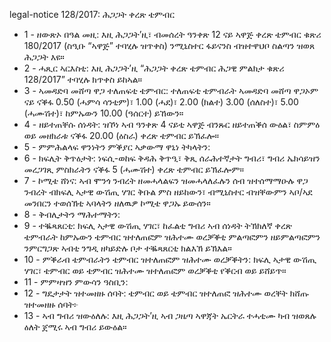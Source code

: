 legal-notice 128&#x2F;2017: ሕጋጋት ቀረጽ ቴምብር

<ul>
			<li>1 - ዘውጽኦ በዓል መዚ: እዚ ሕጋጋት’ዚ፣ ብመሰረት ዓንቀጽ 12 ናይ ኣዋጅ ቀረጽ ቴምብር ቁጽሪ 180&#x2F;2017 (ስዒቡ “ኣዋጅ” ተባሂሉ ዝጥቀስ) ንሚኒስተር ፋይናንስ ብዝተዋህቦ ስልጣን ዝወጸ ሕጋጋት እዩ።<ul>
			</ul></li>			<li>2 - ሓጺር ኣርእስቲ: እዚ ሕጋጋት’ዚ “ሕጋጋት ቀረጽ ቴምብር ሕጋዊ ምልክታ ቁጽሪ 128&#x2F;2017” ተባሂሉ ክጥቀስ ይከኣል።<ul>
			</ul></li>			<li>3 - ኣመዳድባ መሸጣ ዋጋ ተለጠፍቲ ቴምብር: ተለጠፍቲ ቴምብራት ኣመዳድባ መሸጣ ዋጋኦም ናይ ናቕፋ 0.50 (ሓምሳ ሳንቲም)፣ 1.00 (ሓደ)፣ 2.00 (ክልተ) 3.00 (ሰለስተ)፣ 5.00 (ሓሙሽተ)፣ ከምኡውን 10.00 (ዓሰርተ) ይኸውን።<ul>
			</ul></li>			<li>4 - ዘይተጠቐሱ ሰነዳት: ዝኾነ ኣብ ዓንቀጽ 4 ናይቲ ኣዋጅ ብንጹር ዘይተጠቕሰ ውዕል፣ ስምምዕ ወይ መዘክራቱ ናቕፋ 20.00 (ዕስራ) ቀረጽ ቴምብር ይኽፈሎ።<ul>
			</ul></li>			<li>5 - ምምሕልላፍ ዋንነትን ምቕያር ኣቃውማ ዋኒነ ትካላትን: <ul>
			</ul></li>			<li>6 - ክፍሊት ቅጥዕታት: ነፍሲ-ወከፍ ቅዳሕ ቅጥዒ፣ ቅጺ ሰራሕተኛታት ግብሪ፣ ግብሪ ኤክሳይዝን መረጋገጺ ምስክራትን ናቕፋ 5 (ሓሙሽተ) ቀረጽ ቴምብር ይኽፈሎም። <ul>
			</ul></li>			<li>7 - ኮሚቴ ሸነና: ኣብ ሞንጎ ንብረት ዘመሓላልፍን ዝመሓላለፈሉን ሰብ ዝተሰማማዑሉ ዋጋ ንብረት ብክፍሊ ኣታዊ ውሽጢ ሃገር ቅቡል ምስ ዘይከውን፣ ብሚኒስተር ብዝቐውምን ኣቦ&#x2F;ኣደ መንበርን ተወሰኽቲ ኣባላትን ዘለዉዎ ኮሚቴ ዋጋኡ ይውሰን።<ul>
			</ul></li>			<li>8 - ቅብሊታትን ማሕተማትን: <ul>
			</ul></li>			<li>9 - ተቘጻጸርቲ: ክፍሊ ኣታዊ ውሽጢ ሃገር፣ ከፈልቲ ግብሪ ኣብ ሰነዳት ትኽክለኛ ቀረጽ ቴምብራት ከምኡውን ቴምብር ዝተለጠፎም ዝሕተሙ ወረቓቕቲ ምልጣፎምን ዘይምልጣፎምን ንምርግጋጽ ኣብቲ ንግዲ ዘካይድሉ ቦታ ተቘጻጸርቲ ክልእኽ ይኽእል።<ul>
			</ul></li>			<li>10 - ምቕራብ ቴምብራትን ቴምብር ዝተለጠፎም ዝሕተሙ ወረቓቕትን: ክፍሊ ኣታዊ ውሽጢ ሃገር፣ ቴምብር ወይ ቴምብር ዝሕተሙ ዝተለጠፎም ወረቓቕቲ የቕርብ ወይ ይሸይጥ።<ul>
			</ul></li>			<li>11 - ምምዛዝን ምውሳን ዓስቢን: <ul>
			</ul></li>			<li>12 - ግዴታታት ዝተመዘዙ ሰባት: ቴምብር ወይ ቴምብር ዝተለጠፎ ዝሕተሙ ወረቐት ክሸጡ ዝተመዘዙ ሰባት፦<ul>
			</ul></li>			<li>13 - ኣብ ግብሪ ዝውዕለሉ: እዚ ሕጋጋት’ዚ ኣብ ጋዜጣ ኣዋጃት ኤርትራ ተሓቲሙ ካብ ዝወጸሉ ዕለት ጀሚሩ ኣብ ግብሪ ይውዕል።<ul>
			</ul></li></ul>